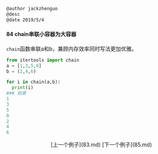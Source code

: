 ```markdown
@author jackzhenguo
@desc 
@date 2019/5/4
```

#### 84 chain串联小容器为大容器

`chain`函数串联a和b，兼顾内存效率同时写法更加优雅。

```python
from itertools import chain
a = [1,3,5,0]
b = (2,4,6)

for i in chain(a,b):
  print(i)
### 结果
1
3
5
0
2
4
6
```

<center>[上一个例子](83.md)    [下一个例子](85.md)</center>